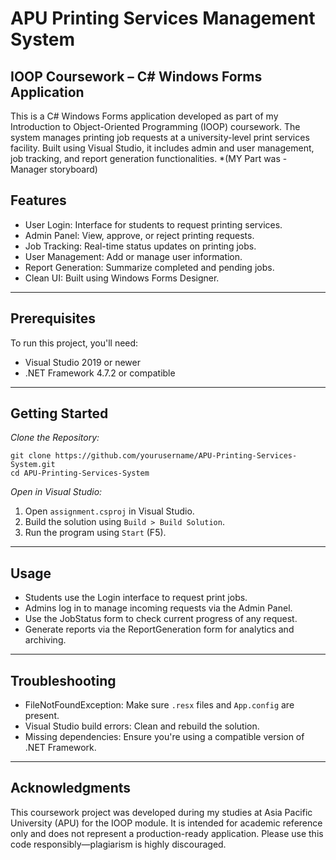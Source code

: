 # APU Printing Services Management System

**IOOP Coursework – C# Windows Forms Application**
---
This is a C# Windows Forms application developed as part of my Introduction to Object-Oriented Programming (IOOP) coursework. The system manages printing job requests at a university-level print services facility. Built using Visual Studio, it includes admin and user management, job tracking, and report generation functionalities.
*(MY Part was - Manager storyboard)

## **Features**

* User Login: Interface for students to request printing services.
* Admin Panel: View, approve, or reject printing requests.
* Job Tracking: Real-time status updates on printing jobs.
* User Management: Add or manage user information.
* Report Generation: Summarize completed and pending jobs.
* Clean UI: Built using Windows Forms Designer.

---

## **Prerequisites**

To run this project, you'll need:

* Visual Studio 2019 or newer
* .NET Framework 4.7.2 or compatible

---

## **Getting Started**

*Clone the Repository:*

```
git clone https://github.com/yourusername/APU-Printing-Services-System.git
cd APU-Printing-Services-System
```

*Open in Visual Studio:*

1. Open `assignment.csproj` in Visual Studio.
2. Build the solution using `Build > Build Solution`.
3. Run the program using `Start` (F5).

---

## **Usage**

* Students use the Login interface to request print jobs.
* Admins log in to manage incoming requests via the Admin Panel.
* Use the JobStatus form to check current progress of any request.
* Generate reports via the ReportGeneration form for analytics and archiving.

---

## **Troubleshooting**

* FileNotFoundException: Make sure `.resx` files and `App.config` are present.
* Visual Studio build errors: Clean and rebuild the solution.
* Missing dependencies: Ensure you're using a compatible version of .NET Framework.

---

## **Acknowledgments**

This coursework project was developed during my studies at Asia Pacific University (APU) for the IOOP module. It is intended for academic reference only and does not represent a production-ready application. Please use this code responsibly—plagiarism is highly discouraged.
